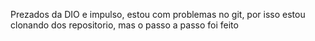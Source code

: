 Prezados da DIO e impulso, estou com problemas no git, por isso estou clonando dos repositorio, mas o passo a passo foi feito
